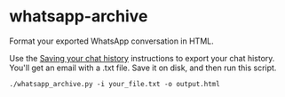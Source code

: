 # whatsapp-archive

Format your exported WhatsApp conversation in HTML.

Use the [Saving your chat history][saving] instructions to export your chat
history. You'll get an email with a .txt file. Save it on disk, and then run
this script.

    ./whatsapp_archive.py -i your_file.txt -o output.html

[saving]: https://faq.whatsapp.com/en/android/23756533/?category=5245251
